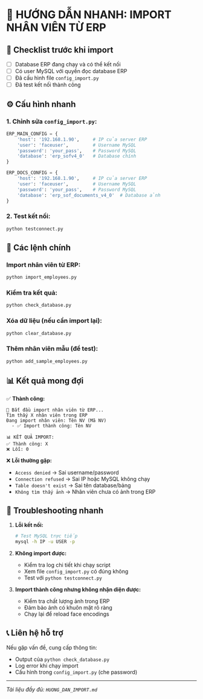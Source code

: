 # 🚀 HƯỚNG DẪN NHANH: IMPORT NHÂN VIÊN TỪ ERP

## 📝 Checklist trước khi import

- [ ] Database ERP đang chạy và có thể kết nối
- [ ] Có user MySQL với quyền đọc database ERP
- [ ] Đã cấu hình file `config_import.py`
- [ ] Đã test kết nối thành công

## ⚙️ Cấu hình nhanh

### 1. Chỉnh sửa `config_import.py`:
```python
ERP_MAIN_CONFIG = {
    'host': '192.168.1.90',     # IP của server ERP
    'user': 'faceuser',         # Username MySQL
    'password': 'your_pass',    # Password MySQL  
    'database': 'erp_sofv4_0'   # Database chính
}

ERP_DOCS_CONFIG = {
    'host': '192.168.1.90',     # IP của server ERP
    'user': 'faceuser',         # Username MySQL
    'password': 'your_pass',    # Password MySQL
    'database': 'erp_sof_documents_v4_0'  # Database ảnh
}
```

### 2. Test kết nối:
```bash
python testconnect.py
```

## 🎯 Các lệnh chính

### Import nhân viên từ ERP:
```bash
python import_employees.py
```

### Kiểm tra kết quả:
```bash
python check_database.py
```

### Xóa dữ liệu (nếu cần import lại):
```bash
python clear_database.py
```

### Thêm nhân viên mẫu (để test):
```bash
python add_sample_employees.py
```

## 📊 Kết quả mong đợi

✅ **Thành công:**
```
🚀 Bắt đầu import nhân viên từ ERP...
Tìm thấy X nhân viên trong ERP
Đang import nhân viên: Tên NV (Mã NV)
  - ✅ Import thành công: Tên NV

📊 KẾT QUẢ IMPORT:
✅ Thành công: X
❌ Lỗi: 0
```

❌ **Lỗi thường gặp:**
- `Access denied` → Sai username/password
- `Connection refused` → Sai IP hoặc MySQL không chạy
- `Table doesn't exist` → Sai tên database/bảng
- `Không tìm thấy ảnh` → Nhân viên chưa có ảnh trong ERP

## 🔧 Troubleshooting nhanh

1. **Lỗi kết nối:**
   ```bash
   # Test MySQL trực tiếp
   mysql -h IP -u USER -p
   ```

2. **Không import được:**
   - Kiểm tra log chi tiết khi chạy script
   - Xem file `config_import.py` có đúng không
   - Test với `python testconnect.py`

3. **Import thành công nhưng không nhận diện được:**
   - Kiểm tra chất lượng ảnh trong ERP
   - Đảm bảo ảnh có khuôn mặt rõ ràng
   - Chạy lại để reload face encodings

## 📞 Liên hệ hỗ trợ

Nếu gặp vấn đề, cung cấp thông tin:
- Output của `python check_database.py`
- Log error khi chạy import
- Cấu hình trong `config_import.py` (che password)

---
*Tài liệu đầy đủ: `HUONG_DAN_IMPORT.md`* 